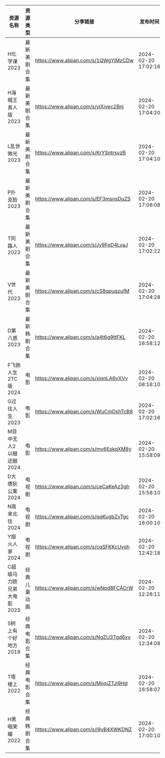 | 资源名称            | 资源类型   | 分享链接                                 | 发布时间                |
| --------------- | ------ | ------------------------------------ | ------------------- |
| H化学课2023        | 最新美剧合集 | https://www.alipan.com/s/1QWgYiMzCDw | 2024-02-20 17:02:16 |
| H海贼王真人版2023     | 最新美剧合集 | https://www.alipan.com/s/viXivec2Bnj | 2024-02-20 17:04:20 |
| L乱世微光2023       | 最新美剧合集 | https://www.alipan.com/s/KrYSntrsvzB | 2024-02-20 17:04:10 |
| P扑克脸2023        | 最新美剧合集 | https://www.alipan.com/s/EF3msnsDuZS | 2024-02-20 17:06:08 |
| T同路人2023        | 最新美剧合集 | https://www.alipan.com/s/Jy9FeD4LvaJ | 2024-02-20 17:02:22 |
| V世代2023         | 最新美剧合集 | https://www.alipan.com/s/cS8qpuqzufM | 2024-02-20 17:04:28 |
| D第八感2023        | 最新韩剧合集 | https://www.alipan.com/s/a4t6g9ttFKL | 2024-02-20 16:58:12 |
| F飞驰人生2TC版2024   | 电影     | https://www.alipan.com/s/xiqnLA6vXVy | 2024-02-20 08:16:10 |
| G过往人生2023       | 电影     | https://www.alipan.com/s/WuCmDxhTcB8 | 2024-02-20 17:02:16 |
| M目中无人2以眼还眼2024  | 电影     | https://www.alipan.com/s/my6EskqXM8y | 2024-02-20 15:58:09 |
| D大唐狄公案2024      | 电视剧    | https://www.alipan.com/s/ceCaKeAz3gh | 2024-02-20 15:58:10 |
| N南来北往2024       | 电视剧    | https://www.alipan.com/s/qqKugbZvTgc | 2024-02-20 16:00:10 |
| Y烟火人家2024       | 电视剧    | https://www.alipan.com/s/cqSFKKcUvoh | 2024-02-20 12:42:18 |
| C超级马力欧兄弟大电影2023 | 经典儿童动画 | https://www.alipan.com/s/wNpd8FCACrW | 2024-02-20 12:26:11 |
| S树上有个好地方2019    | 经典电影合集 | https://www.alipan.com/s/NgZU3Tgd6xy | 2024-02-20 12:34:08 |
| T塔楼上2022        | 经典电影合集 | https://www.alipan.com/s/MooiZTJi9Hd | 2024-02-20 16:58:07 |
| H黑暗荣耀2022       | 经典韩剧合集 | https://www.alipan.com/s/j9vB4XWKDNZ | 2024-02-20 17:00:10 |
